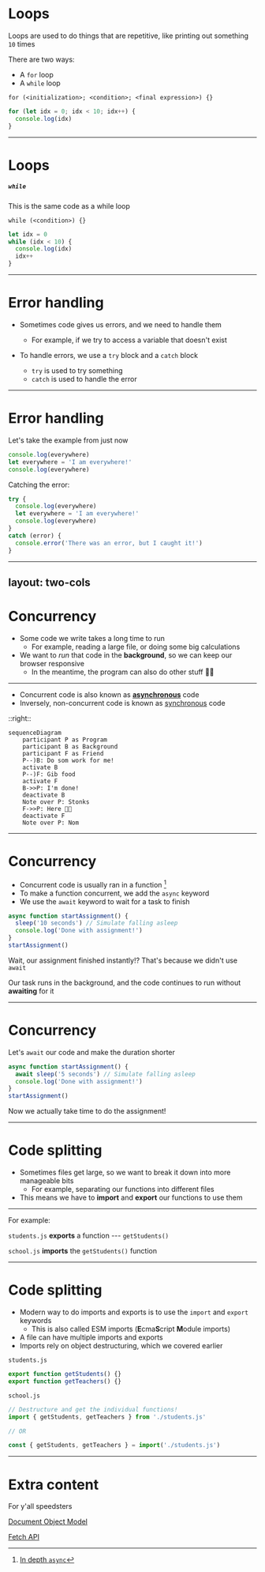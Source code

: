 # Loops

Loops are used to do things that are repetitive, like printing out something `10` times

There are two ways:
* A `for` loop
* A `while` loop

`for (<initialization>; <condition>; <final expression>) {}`

<Runner code="for (let idx = 0; idx < 10; idx++) { console.log(idx) }">

```javascript
for (let idx = 0; idx < 10; idx++) {
  console.log(idx)
}
```

</Runner>

---

# Loops

##### `while`

This is the same code as a while loop

`while (<condition>) {}`

<Runner code="let idx = 0; while (idx < 10) { console.log(idx); idx++ }">

```javascript
let idx = 0
while (idx < 10) {
  console.log(idx)
  idx++
}
```

</Runner>

---

# Error handling

* Sometimes code gives us errors, and we need to handle them
  * For example, if we try to access a variable that doesn't exist

* To handle errors, we use a `try` block and a `catch` block
  * `try` is used to try something
  * `catch` is used to handle the error

---

# Error handling

Let's take the example from just now

<Runner code="console.error(`Uncaught ReferenceError: Cannot access 'everywhere' before initialization`)">

```javascript
console.log(everywhere)
let everywhere = 'I am everywhere!'
console.log(everywhere)
```

</Runner>

Catching the error:

<Runner code="console.error('There was an error, but I caught it!')">

```javascript
try {
  console.log(everywhere)
  let everywhere = 'I am everywhere!'
  console.log(everywhere)
} 
catch (error) {
  console.error('There was an error, but I caught it!')
}
```

</Runner>

---
layout: two-cols
---

# Concurrency

* Some code we write takes a long time to run
  * For example, reading a large file, or doing some big calculations
* We want to *run* that code in the **background**, so we can keep our browser responsive
  * In the meantime, the program can also do other stuff 🍉🍇

***

* Concurrent code is also known as **<u>asynchronous</u>** code
* Inversely, non-concurrent code is known as <u>synchronous</u> code

::right::

```mermaid 
sequenceDiagram
    participant P as Program
    participant B as Background
    participant F as Friend
    P--)B: Do som work for me!
    activate B
    P--)F: Gib food
    activate F
    B->>P: I'm done!
    deactivate B
    Note over P: Stonks
    F->>P: Here 🍉🍇
    deactivate F
    Note over P: Nom 
```

---

# Concurrency

* Concurrent code is usually ran in a function [^1]
* To make a function concurrent, we add the `async` keyword
* We use the `await` keyword to wait for a task to finish

<Runner code="sleep(10000); console.log('Done with assignment!')">

```javascript
async function startAssignment() {  
  sleep('10 seconds') // Simulate falling asleep
  console.log('Done with assignment!')
}
startAssignment()
```

</Runner>

Wait, our assignment finished instantly!? That's because we didn't use `await`

Our task runs in the background, and the code continues to run without **awaiting** for it

[^1]: [In depth `async`](https://developer.mozilla.org/en-US/docs/Web/JavaScript/Reference/Global_Objects/Promise)

---

# Concurrency

Let's `await` our code and make the duration shorter

<Runner code="await sleep(5000); console.log('Done with assignment!')">

```javascript
async function startAssignment() {  
  await sleep('5 seconds') // Simulate falling asleep
  console.log('Done with assignment!')
}
startAssignment()
```

</Runner>

Now we actually take time to do the assignment!

---

# Code splitting

* Sometimes files get large, so we want to break it down into more manageable bits
  * For example, separating our functions into different files
* This means we have to **import** and **export** our functions to use them

***

For example:

`students.js` **exports** a function --- `getStudents()`

`school.js` **imports** the `getStudents()` function

---

# Code splitting

* Modern way to do imports and exports is to use the `import` and `export` keywords
  * This is also called ESM imports (**E**cma**S**cript **M**odule imports)
* A file can have multiple imports and exports
* Imports rely on object destructuring, which we covered earlier

<div class="grid gap-3 grid-cols-2">
<div>

`students.js`
```javascript
export function getStudents() {}
export function getTeachers() {}
```

</div>
<div>

`school.js`
```javascript
// Destructure and get the individual functions!
import { getStudents, getTeachers } from './students.js'

// OR

const { getStudents, getTeachers } = import('./students.js')
```

</div>
</div>

---

# Extra content

For y'all speedsters

[Document Object Model](https://developer.mozilla.org/en-US/docs/Web/API/Document_Object_Model/Introduction)

[Fetch API](https://developer.mozilla.org/en-US/docs/Web/API/Fetch_API/Using_Fetch)
